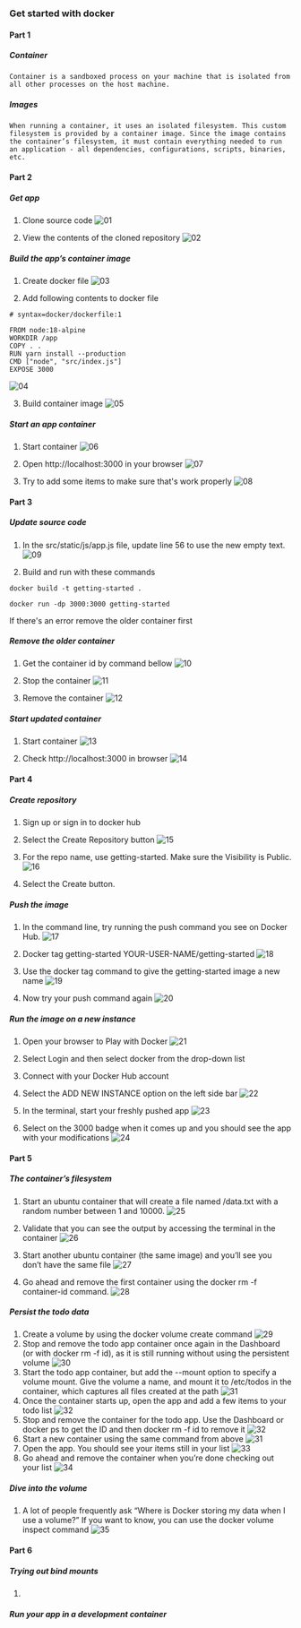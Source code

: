 ### Get started with docker

#### Part 1
##### Container
```
Container is a sandboxed process on your machine that is isolated from all other processes on the host machine.
```
##### Images
```
When running a container, it uses an isolated filesystem. This custom filesystem is provided by a container image. Since the image contains the container’s filesystem, it must contain everything needed to run an application - all dependencies, configurations, scripts, binaries, etc.
```

#### Part 2
##### Get app
1. Clone source code
![01](image/latihan/latihan2/img1.png)

2. View the contents of the cloned repository
![02](image/latihan/latihan2/img2.png)

##### Build the app’s container image
1. Create docker file
![03](image/latihan/latihan2/img3.png)

2. Add following contents to docker file
```
# syntax=docker/dockerfile:1
   
FROM node:18-alpine
WORKDIR /app
COPY . .
RUN yarn install --production
CMD ["node", "src/index.js"]
EXPOSE 3000
```

![04](image/latihan/latihan2/img4.png)

3. Build container image
![05](image/latihan/latihan2/img5.png)

##### Start an app container
1. Start container
![06](image/latihan/latihan2/img6.png)

2. Open http://localhost:3000 in your browser
![07](image/latihan/latihan2/img7.png)

3. Try to add some items to make sure that's work properly
![08](image/latihan/latihan2/img8.png)

#### Part 3
##### Update source code
1. In the src/static/js/app.js file, update line 56 to use the new empty text.
![09](image/latihan/latihan2/img9.png)

2. Build and run with these commands
```
docker build -t getting-started .
```

```
docker run -dp 3000:3000 getting-started
```
If there's an error remove the older container first

##### Remove the older container
1. Get the container id by command bellow
![10](image/latihan/latihan2/img10.png)

2. Stop the container
![11](image/latihan/latihan2/img11.png)

3. Remove the container
![12](image/latihan/latihan2/img12.png)

##### Start updated container
1. Start container
![13](image/latihan/latihan2/img13.png)

2. Check http://localhost:3000 in browser
![14](image/latihan/latihan2/img13.png)

#### Part 4
##### Create repository
1. Sign up or sign in to docker hub
2. Select the Create Repository button
![15](image/latihan/latihan2/img15.png)

3. For the repo name, use getting-started. Make sure the Visibility is Public.
![16](image/latihan/latihan2/img16.png)

4. Select the Create button.

##### Push the image
1. In the command line, try running the push command you see on Docker Hub.
![17](image/latihan/latihan2/img17.png)

2. Docker tag getting-started YOUR-USER-NAME/getting-started
![18](image/latihan/latihan2/img18.png)

3. Use the docker tag command to give the getting-started image a new name
![19](image/latihan/latihan2/img19.png)

4. Now try your push command again
![20](image/latihan/latihan2/img20.png)

##### Run the image on a new instance
1. Open your browser to Play with Docker
![21](image/latihan/latihan2/img21.png)

2. Select Login and then select docker from the drop-down list
3. Connect with your Docker Hub account
4. Select the ADD NEW INSTANCE option on the left side bar
![22](image/latihan/latihan2/img22.png)

5. In the terminal, start your freshly pushed app
![23](image/latihan/latihan2/img23.png)

6. Select on the 3000 badge when it comes up and you should see the app with your modifications
![24](image/latihan/latihan2/img24.png)

#### Part 5
##### The container’s filesystem
1. Start an ubuntu container that will create a file named /data.txt with a random number between 1 and 10000.
![25](image/latihan/latihan2/img25.png)

2. Validate that you can see the output by accessing the terminal in the container
![26](image/latihan/latihan2/img26.png)

3. Start another ubuntu container (the same image) and you’ll see you don’t have the same file
![27](image/latihan/latihan2/img27.png)

4. Go ahead and remove the first container using the docker rm -f container-id command.
![28](image/latihan/latihan2/img28.png)

##### Persist the todo data
1. Create a volume by using the docker volume create command
![29](image/latihan/latihan2/img29.png)
2. Stop and remove the todo app container once again in the Dashboard (or with docker rm -f id), as it is still running without using the persistent volume
![30](image/latihan/latihan2/img30.png)
3. Start the todo app container, but add the --mount option to specify a volume mount. Give the volume a name, and mount it to /etc/todos in the container, which captures all files created at the path
![31](image/latihan/latihan2/img31.png)
4. Once the container starts up, open the app and add a few items to your todo list
![32](image/latihan/latihan2/img32.png)
5. Stop and remove the container for the todo app. Use the Dashboard or docker ps to get the ID and then docker rm -f id to remove it
![32](image/latihan/latihan2/img30.png)
6. Start a new container using the same command from above
![31](image/latihan/latihan2/img33.png)
7. Open the app. You should see your items still in your list
![33](image/latihan/latihan2/img32.png)
8. Go ahead and remove the container when you’re done checking out your list
![34](image/latihan/latihan2/img30.png)

##### Dive into the volume
1. A lot of people frequently ask “Where is Docker storing my data when I use a volume?” If you want to know, you can use the docker volume inspect command
![35](image/latihan/latihan2/img34.png)

#### Part 6
##### Trying out bind mounts
1. 
##### Run your app in a development container
